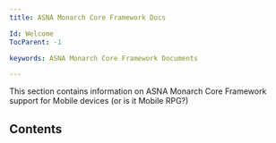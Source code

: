 ```yaml
---
title: ASNA Monarch Core Framework Docs

Id: Welcome
TocParent: -1

keywords: ASNA Monarch Core Framework Documents

---
```


This section contains information on ASNA Monarch Core Framework support for Mobile devices (or is it Mobile RPG?)
## Contents

